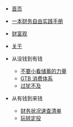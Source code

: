 * [首页](/)

* [一本财务自由实践手册](fire-guide/)
* [财富观](wealth/)
* [关于](about)
* 从没钱到有钱
  * [不要小看储蓄的力量](become_rich/)
  * [GTB 消费体系](become_rich/GTB)
  * [过犹不及](become_rich/balance)
* 从有钱到来钱
  * [财务状况速查清单](stay_rich/checklist_before_investment)
  * [玩转定投](stay_rich/cost_average)

